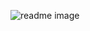 ![readme image](https://github.com/PrajwalKoirala/Optimal-control-of-double-integrator-problem/blob/main/aux/readme.jpg)
